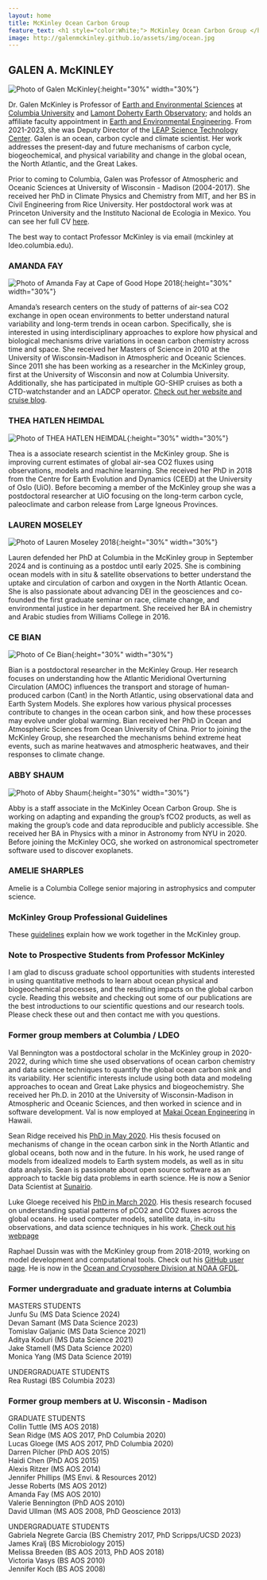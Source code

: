 ```yaml
---
layout: home
title: McKinley Ocean Carbon Group
feature_text: <h1 style="color:White;"> McKinley Ocean Carbon Group </h1>
image: http://galenmckinley.github.io/assets/img/ocean.jpg
---
```


## GALEN A. McKINLEY 

![Photo of Galen McKinley]({{site.baseurl}}/assets/img/GalenMcKinley400b400_sm.jpg){:height="30%" width="30%"}

Dr. Galen McKinley is Professor of [Earth and Environmental Sciences](https://eesc.columbia.edu) at [Columbia University](https://www.columbia.edu) and [Lamont Doherty Earth Observatory](https://lamont.columbia.edu); and holds an affiliate faculty appointment in [Earth and Environmental Engineering](https://www.eee.columbia.edu). From 2021-2023, she was Deputy Director of the [LEAP Science Technology Center](https://leap.columbia.edu). Galen is an ocean, carbon cycle and climate scientist. Her work addresses the present-day and future mechanisms of carbon cycle, biogeochemical, and physical variability and change in the global ocean, the North Atlantic, and the Great Lakes. 

Prior to coming to Columbia, Galen was Professor of Atmospheric and Oceanic Sciences at University of Wisconsin - Madison (2004-2017). She received her PhD in Climate Physics and Chemistry from MIT, and her BS in Civil Engineering from Rice University. Her postdoctoral work was at Princeton University and the Instituto Nacional de Ecologia in Mexico. You can see her full CV [here]({{site.baseurl}}/assets/doc/McKinley-CV-web-Sept2024.pdf).

The best way to contact Professor McKinley is via email (mckinley at ldeo.columbia.edu). 

### AMANDA FAY

![Photo of Amanda Fay at Cape of Good Hope 2018]({{site.baseurl}}/assets/img/AmandaFay_CapeGoodHope_2018_crop_sm.jpg){:height="30%" width="30%"}  

Amanda’s research centers on the study of patterns of air-sea CO2 exchange in open ocean environments to better understand natural variability and long-term trends in ocean carbon. Specifically, she is interested in using interdisciplinary approaches to explore how physical and biological mechanisms drive variations in ocean carbon chemistry across time and space. She received her Masters of Science in 2010 at the University of Wisconsin-Madison in Atmospheric and Oceanic Sciences. Since 2011 she has been working as a researcher in the McKinley group, first at the University of Wisconsin and now at Columbia University. Additionally, she has participated in multiple GO-SHIP cruises as both a CTD-watchstander and an LADCP operator. 
 [Check out her website and cruise blog](https://fayamanda.weebly.com).


### THEA HATLEN HEIMDAL 

![Photo of THEA HATLEN HEIMDAL]({{site.baseurl}}/assets/img/Thea_Heimdal.png){:height="30%" width="30%"}

Thea is a associate research scientist in the McKinley group. She is improving current estimates of global air-sea CO2 fluxes using observations, models and machine learning. She received her PhD in 2018 from the Centre for Earth Evolution and Dynamics (CEED) at the University of Oslo (UiO). Before becoming a member of the McKinley group she was a postdoctoral researcher at UiO focusing on the long-term carbon cycle, paleoclimate and carbon release from Large Igneous Provinces. 


### LAUREN MOSELEY 

![Photo of Lauren Moseley 2018]({{site.baseurl}}/assets/img/Lauren_NorthPacific_2022_crop.jpeg){:height="30%" width="30%"}

Lauren defended her PhD at Columbia in the McKinley group in September 2024 and is continuing as a postdoc until early 2025. She is combining ocean models with in situ & satellite observations to better understand the uptake and circulation of carbon and oxygen in the North Atlantic Ocean. She is also passionate about advancing DEI in the geosciences and co-founded the first graduate seminar on race, climate change, and environmental justice in her department. She received her BA in chemistry and Arabic studies from Williams College in 2016.


### CE BIAN 
![Photo of Ce Bian]({{site.baseurl}}/assets/img/CeBian2024.jpg){:height="30%" width="30%"}

Bian is a postdoctoral researcher in the McKinley Group. Her research focuses on understanding how the Atlantic Meridional Overturning Circulation (AMOC) influences the transport and storage of human-produced carbon (Cant) in the North Atlantic, using observational data and Earth System Models. She explores how various physical processes contribute to changes in the ocean carbon sink, and how these processes may evolve under global warming. Bian received her PhD in Ocean and Atmospheric Sciences from Ocean University of China. Prior to joining the McKinley Group, she researched the mechanisms behind extreme heat events, such as marine heatwaves and atmospheric heatwaves, and their responses to climate change. 

### ABBY SHAUM
![Photo of Abby Shaum]({{site.baseurl}}/assets/img/AbbyShaum.jpg){:height="30%" width="30%"}

Abby is a staff associate in the McKinley Ocean Carbon Group. She is working on adapting and expanding the group’s fCO2 products, as well as making the group’s code and data reproducible and publicly accessible. She received her BA in Physics with a minor in Astronomy from NYU in 2020. Before joining the McKinley OCG, she worked on astronomical spectrometer software used to discover exoplanets.

### AMELIE SHARPLES

Amelie is a Columbia College senior majoring in astrophysics and computer science. 

### McKinley Group Professional Guidelines

These [guidelines]({{site.baseurl}}/assets/doc/McKinleyGroup2024.pdf) explain how we work together in the McKinley group. 

### Note to Prospective Students from Professor McKinley

I am glad to discuss graduate school opportunities with students interested in using quantitative methods to learn about ocean physical and biogeochemical processes, and the resulting impacts on the global carbon cycle. Reading this website and checking out some of our publications are the best introductions to our scientific questions and our research tools. Please check these out and then contact me with you questions.


### Former group members at Columbia / LDEO

Val Bennington was a postdoctoral scholar in the McKinley group in 2020-2022, during which time she used observations of ocean carbon chemistry and data science techniques to quantify the global ocean carbon sink and its variability. Her scientific interests include using both data and modeling approaches to ocean and Great Lake physics and biogeochemistry. She received her Ph.D. in 2010 at the University of Wisconsin-Madison in Atmospheric and Oceanic Sciences, and then worked in science and in software development. Val is now employed at [Makai Ocean Engineering](https://www.makai.com) in Hawaii. 

Sean Ridge received his [PhD in May 2020](https://academiccommons.columbia.edu/doi/10.7916/d8-bdrb-vj96). His thesis focused on mechanisms of change in the ocean carbon sink in the North Atlantic and global oceans, both now and in the future. In his work, he used range of models from idealized models to Earth system models, as well as in situ data analysis. Sean is passionate about open source software as an approach to tackle big data problems in earth science. He is now a Senior Data Scientist at [Sunairio](https://www.sunairio.com).

Luke Gloege received his [PhD in March 2020](https://academiccommons.columbia.edu/doi/10.7916/d8-j3p1-tf92).  His thesis research focused on understanding spatial patterns of pCO2 and CO2 fluxes across the global oceans. He used computer models, satellite data, in-situ observations, and data science techniques in his work. [Check out his webpage](https://lgloege.github.io)

Raphael Dussin was with the McKinley group from 2018-2019, working on model development and computational tools. Check out his [GitHub user page](http://github.com/raphaeldussin). He is now in the [Ocean and Cryosphere Division at NOAA GFDL](https://www.gfdl.noaa.gov/ocean-and-cryosphere-division/). 

### Former undergraduate and graduate interns at Columbia

MASTERS STUDENTS  <br />
Junfu Su (MS Data Science 2024) <br />
Devan Samant (MS Data Science 2023) <br />
Tomislav Galjanic (MS Data Science 2021) <br />
Aditya Koduri (MS Data Science 2021) <br />
Jake Stamell (MS Data Science 2020) <br />
Monica Yang (MS Data Science 2019)  <br />

UNDERGRADUATE STUDENTS <br />
Rea Rustagi (BS Columbia 2023) <br />

### Former group members at U. Wisconsin - Madison

GRADUATE STUDENTS <br />
Collin Tuttle (MS AOS 2018)<br />
Sean Ridge (MS AOS 2017, PhD Columbia 2020)<br />
Lucas Gloege (MS AOS 2017, PhD Columbia 2020) <br />
Darren Pilcher (PhD AOS 2015) <br />
Haidi Chen (PhD AOS 2015) <br />
Alexis Ritzer (MS AOS 2014) <br />
Jennifer Phillips (MS Envi. & Resources 2012) <br />
Jesse Roberts (MS AOS 2012) <br />
Amanda Fay (MS AOS 2010)  <br />
Valerie Bennington (PhD AOS 2010) <br />
David Ullman (MS AOS 2008, PhD Geoscience 2013) <br />

UNDERGRADUATE STUDENTS <br />
Gabriela Negrete Garcia (BS Chemistry 2017, PhD Scripps/UCSD 2023) <br />
James Kralj (BS Microbiology 2015) <br />
Melissa Breeden (BS AOS 2013, PhD AOS 2018) <br />
Victoria Vasys (BS AOS 2010) <br />
Jennifer Koch (BS AOS 2008) <br />
